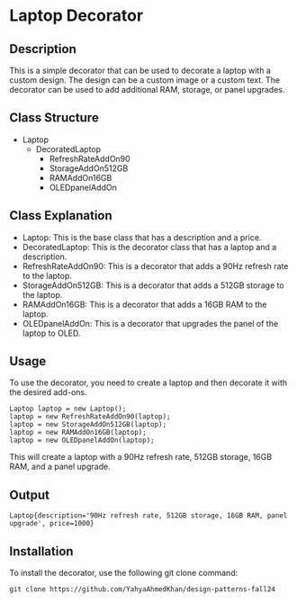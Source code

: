 # Laptop Decorator

## Description

This is a simple decorator that can be used to decorate a laptop with a custom design. The design can be a custom image or a custom text. The decorator can be used to add additional RAM, storage, or panel upgrades.

## Class Structure

- Laptop
  - DecoratedLaptop
    - RefreshRateAddOn90
    - StorageAddOn512GB
    - RAMAddOn16GB
    - OLEDpanelAddOn

## Class Explanation

- Laptop: This is the base class that has a description and a price.
- DecoratedLaptop: This is the decorator class that has a laptop and a description.
- RefreshRateAddOn90: This is a decorator that adds a 90Hz refresh rate to the laptop.
- StorageAddOn512GB: This is a decorator that adds a 512GB storage to the laptop.
- RAMAddOn16GB: This is a decorator that adds a 16GB RAM to the laptop.
- OLEDpanelAddOn: This is a decorator that upgrades the panel of the laptop to OLED.

## Usage

To use the decorator, you need to create a laptop and then decorate it with the desired add-ons.

```
Laptop laptop = new Laptop();
laptop = new RefreshRateAddOn90(laptop);
laptop = new StorageAddOn512GB(laptop);
laptop = new RAMAddOn16GB(laptop);
laptop = new OLEDpanelAddOn(laptop);
```

This will create a laptop with a 90Hz refresh rate, 512GB storage, 16GB RAM, and a panel upgrade.

## Output

```
Laptop{description='90Hz refresh rate, 512GB storage, 16GB RAM, panel upgrade', price=1000}
```

## Installation

To install the decorator, use the following git clone command:

```
git clone https://github.com/YahyaAhmedKhan/design-patterns-fall24

```
